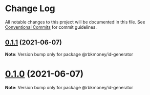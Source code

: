 # Change Log

All notable changes to this project will be documented in this file.
See [Conventional Commits](https://conventionalcommits.org) for commit guidelines.

## [0.1.1](https://github.com/rbkmoney/ng-core/compare/@rbkmoney/id-generator@0.1.0...@rbkmoney/id-generator@0.1.1) (2021-06-07)

**Note:** Version bump only for package @rbkmoney/id-generator





# [0.1.0](https://github.com/rbkmoney/ng-core/compare/@rbkmoney/id-generator@0.1.0-pr1.0...@rbkmoney/id-generator@0.1.0) (2021-06-07)

**Note:** Version bump only for package @rbkmoney/id-generator

